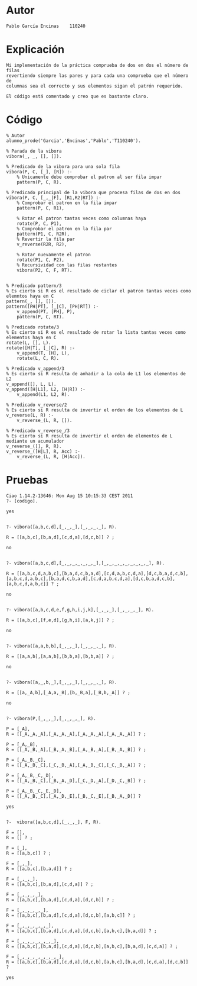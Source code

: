 
# Autor


	Pablo García Encinas 	110240
	
	
	

# Explicación


	Mi implementación de la práctica comprueba de dos en dos el número de filas
	revertiendo siempre las pares y para cada una comprueba que el número de 
	columnas sea el correcto y sus elementos sigan el patrón requerido.
	
	El código está comentado y creo que es bastante claro.
	



# Código


	% Autor
	alumno_prode('Garcia','Encinas','Pablo','T110240').

	% Parada de la vibora
	vibora(_, _, [], []).

	% Predicado de la vibora para una sola fila
	vibora(P, C, [_], [R]) :-
		% Unicamente debe comprobar el patron al ser fila impar
		pattern(P, C, R).

	% Predicado principal de la vibora que procesa filas de dos en dos
	vibora(P, C, [_,_|F], [R1,R2|RT]) :-
		% Comprobar el patron en la fila impar
		pattern(P, C, R1),

		% Rotar el patron tantas veces como columnas haya
		rotate(P, C, P1),
		% Comprobar el patron en la fila par
		pattern(P1, C, R2R),
		% Revertir la fila par
		v_reverse(R2R, R2),

		% Rotar nuevamente el patron
		rotate(P1, C, P2),
		% Recursividad con las filas restantes
		vibora(P2, C, F, RT).


	% Predicado pattern/3
	% Es cierto si R es el resultado de ciclar el patron tantas veces como elemntos haya en C
	pattern(_, [], []).
	pattern([PH|PT], [_|C], [PH|RT]) :-
		v_append(PT, [PH], P),
		pattern(P, C, RT).

	% Predicado rotate/3
	% Es cierto si R es el resultado de rotar la lista tantas veces como elementos haya en C
	rotate(L, [], L).
	rotate([H|T], [_|C], R) :-
		v_append(T, [H], L),
		rotate(L, C, R).

	% Predicado v_append/3
	% Es cierto si R resulta de anhadir a la cola de L1 los elementos de L2
	v_append([], L, L).
	v_append([H|L1], L2, [H|R]) :-
		v_append(L1, L2, R).

	% Predicado v_reverse/2
	% Es cierto si R resulta de invertir el orden de los elementos de L
	v_reverse(L, R) :-
		v_reverse_(L, R, []).

	% Predicado v_reverse_/3
	% Es cierto si R resulta de invertir el orden de elementos de L mediante un acumulador
	v_reverse_([], R, R).
	v_reverse_([H|L], R, Acc) :-
		v_reverse_(L, R, [H|Acc]).
		
		


		

# Pruebas


	Ciao 1.14.2-13646: Mon Aug 15 10:15:33 CEST 2011
	?- [codigo].

	yes
	
	
	?- vibora([a,b,c,d],[_,_,_],[_,_,_,_], R).

	R = [[a,b,c],[b,a,d],[c,d,a],[d,c,b]] ? ;

	no
	
	
	?- vibora([a,b,c,d],[_,_,_,_,_,_,_],[_,_,_,_,_,_,_,_,_], R).

	R = [[a,b,c,d,a,b,c],[b,a,d,c,b,a,d],[c,d,a,b,c,d,a],[d,c,b,a,d,c,b],[a,b,c,d,a,b,c],[b,a,d,c,b,a,d],[c,d,a,b,c,d,a],[d,c,b,a,d,c,b],[a,b,c,d,a,b,c]] ? ;

	no
	
	
	?- vibora([a,b,c,d,e,f,g,h,i,j,k],[_,_,_],[_,_,_,_], R).

	R = [[a,b,c],[f,e,d],[g,h,i],[a,k,j]] ? ;

	no
	
	
	?- vibora([a,a,b,b],[_,_,_],[_,_,_,_], R).

	R = [[a,a,b],[a,a,b],[b,b,a],[b,b,a]] ? ;

	no
	
	
	?- vibora([a,_,b,_],[_,_,_],[_,_,_,_], R).

	R = [[a,_A,b],[_A,a,_B],[b,_B,a],[_B,b,_A]] ? ;

	no
	
	
	?- vibora(P,[_,_,_],[_,_,_,_], R).

	P = [_A],
	R = [[_A,_A,_A],[_A,_A,_A],[_A,_A,_A],[_A,_A,_A]] ? ;

	P = [_A,_B],
	R = [[_A,_B,_A],[_B,_A,_B],[_A,_B,_A],[_B,_A,_B]] ? ;

	P = [_A,_B,_C],
	R = [[_A,_B,_C],[_C,_B,_A],[_A,_B,_C],[_C,_B,_A]] ? ;

	P = [_A,_B,_C,_D],
	R = [[_A,_B,_C],[_B,_A,_D],[_C,_D,_A],[_D,_C,_B]] ? ;

	P = [_A,_B,_C,_E,_D],
	R = [[_A,_B,_C],[_A,_D,_E],[_B,_C,_E],[_B,_A,_D]] ? 

	yes
	
	
	?-  vibora([a,b,c,d],[_,_,_], F, R).

	F = [],
	R = [] ? ;

	F = [_],
	R = [[a,b,c]] ? ;

	F = [_,_],
	R = [[a,b,c],[b,a,d]] ? ;

	F = [_,_,_],
	R = [[a,b,c],[b,a,d],[c,d,a]] ? ;

	F = [_,_,_,_],
	R = [[a,b,c],[b,a,d],[c,d,a],[d,c,b]] ? ;

	F = [_,_,_,_,_],
	R = [[a,b,c],[b,a,d],[c,d,a],[d,c,b],[a,b,c]] ? ;

	F = [_,_,_,_,_,_],
	R = [[a,b,c],[b,a,d],[c,d,a],[d,c,b],[a,b,c],[b,a,d]] ? ;

	F = [_,_,_,_,_,_,_],
	R = [[a,b,c],[b,a,d],[c,d,a],[d,c,b],[a,b,c],[b,a,d],[c,d,a]] ? ;

	F = [_,_,_,_,_,_,_,_],
	R = [[a,b,c],[b,a,d],[c,d,a],[d,c,b],[a,b,c],[b,a,d],[c,d,a],[d,c,b]] ? 

	yes




